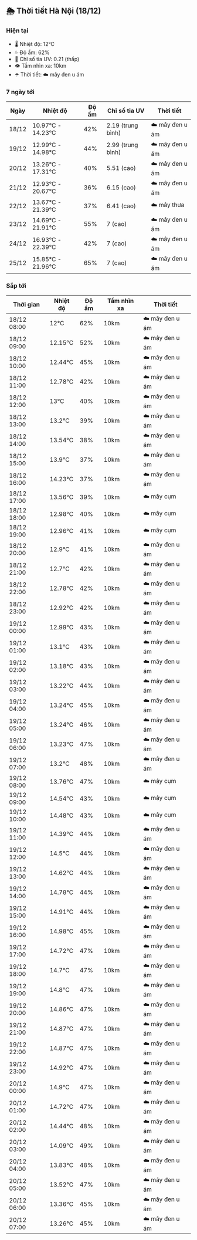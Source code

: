 ## 🌦️ Thời tiết Hà Nội (18/12)

### Hiện tại

- 🌡️ Nhiệt độ: 12℃
- 💦 Độ ẩm: 62%
- 🌟 Chỉ số tia UV: 0.21 (thấp)
- 👁️ Tầm nhìn xa: 10km
- ☂️ Thời tiết: ☁️ mây đen u ám

### 7 ngày tới

| Ngày | Nhiệt độ | Độ ẩm | Chỉ số tia UV | Thời tiết |
| --- | --- | --- | --- | --- |
| 18/12 | 10.97℃ - 14.23℃ | 42% | 2.19 (trung bình) | ☁️ mây đen u ám |
| 19/12 | 12.99℃ - 14.98℃ | 44% | 2.99 (trung bình) | ☁️ mây đen u ám |
| 20/12 | 13.26℃ - 17.31℃ | 40% | 5.51 (cao) | ☁️ mây đen u ám |
| 21/12 | 12.93℃ - 20.67℃ | 36% | 6.15 (cao) | ☁️ mây đen u ám |
| 22/12 | 13.67℃ - 21.39℃ | 37% | 6.41 (cao) | ☁️ mây thưa |
| 23/12 | 14.69℃ - 21.91℃ | 55% | 7 (cao) | ☁️ mây đen u ám |
| 24/12 | 16.93℃ - 22.39℃ | 42% | 7 (cao) | ☁️ mây đen u ám |
| 25/12 | 15.85℃ - 21.96℃ | 65% | 7 (cao) | ☁️ mây đen u ám |

### Sắp tới

| Thời gian | Nhiệt độ | Độ ẩm | Tầm nhìn xa | Thời tiết |
| --- | --- | --- | --- | --- |
| 18/12 08:00 | 12℃ | 62% | 10km | ☁️ mây đen u ám |
| 18/12 09:00 | 12.15℃ | 52% | 10km | ☁️ mây đen u ám |
| 18/12 10:00 | 12.44℃ | 45% | 10km | ☁️ mây đen u ám |
| 18/12 11:00 | 12.78℃ | 42% | 10km | ☁️ mây đen u ám |
| 18/12 12:00 | 13℃ | 40% | 10km | ☁️ mây đen u ám |
| 18/12 13:00 | 13.2℃ | 39% | 10km | ☁️ mây đen u ám |
| 18/12 14:00 | 13.54℃ | 38% | 10km | ☁️ mây đen u ám |
| 18/12 15:00 | 13.9℃ | 37% | 10km | ☁️ mây đen u ám |
| 18/12 16:00 | 14.23℃ | 37% | 10km | ☁️ mây đen u ám |
| 18/12 17:00 | 13.56℃ | 39% | 10km | ☁️ mây cụm |
| 18/12 18:00 | 12.98℃ | 40% | 10km | ☁️ mây cụm |
| 18/12 19:00 | 12.96℃ | 41% | 10km | ☁️ mây cụm |
| 18/12 20:00 | 12.9℃ | 41% | 10km | ☁️ mây đen u ám |
| 18/12 21:00 | 12.7℃ | 42% | 10km | ☁️ mây đen u ám |
| 18/12 22:00 | 12.78℃ | 42% | 10km | ☁️ mây đen u ám |
| 18/12 23:00 | 12.92℃ | 42% | 10km | ☁️ mây đen u ám |
| 19/12 00:00 | 12.99℃ | 43% | 10km | ☁️ mây đen u ám |
| 19/12 01:00 | 13.1℃ | 43% | 10km | ☁️ mây đen u ám |
| 19/12 02:00 | 13.18℃ | 43% | 10km | ☁️ mây đen u ám |
| 19/12 03:00 | 13.22℃ | 44% | 10km | ☁️ mây đen u ám |
| 19/12 04:00 | 13.24℃ | 45% | 10km | ☁️ mây đen u ám |
| 19/12 05:00 | 13.24℃ | 46% | 10km | ☁️ mây đen u ám |
| 19/12 06:00 | 13.23℃ | 47% | 10km | ☁️ mây đen u ám |
| 19/12 07:00 | 13.2℃ | 48% | 10km | ☁️ mây đen u ám |
| 19/12 08:00 | 13.76℃ | 47% | 10km | ☁️ mây cụm |
| 19/12 09:00 | 14.54℃ | 43% | 10km | ☁️ mây cụm |
| 19/12 10:00 | 14.48℃ | 43% | 10km | ☁️ mây cụm |
| 19/12 11:00 | 14.39℃ | 44% | 10km | ☁️ mây đen u ám |
| 19/12 12:00 | 14.5℃ | 44% | 10km | ☁️ mây đen u ám |
| 19/12 13:00 | 14.62℃ | 44% | 10km | ☁️ mây đen u ám |
| 19/12 14:00 | 14.78℃ | 44% | 10km | ☁️ mây đen u ám |
| 19/12 15:00 | 14.91℃ | 44% | 10km | ☁️ mây đen u ám |
| 19/12 16:00 | 14.98℃ | 45% | 10km | ☁️ mây đen u ám |
| 19/12 17:00 | 14.72℃ | 47% | 10km | ☁️ mây đen u ám |
| 19/12 18:00 | 14.7℃ | 47% | 10km | ☁️ mây đen u ám |
| 19/12 19:00 | 14.8℃ | 47% | 10km | ☁️ mây đen u ám |
| 19/12 20:00 | 14.86℃ | 47% | 10km | ☁️ mây đen u ám |
| 19/12 21:00 | 14.87℃ | 47% | 10km | ☁️ mây đen u ám |
| 19/12 22:00 | 14.87℃ | 47% | 10km | ☁️ mây đen u ám |
| 19/12 23:00 | 14.92℃ | 47% | 10km | ☁️ mây đen u ám |
| 20/12 00:00 | 14.9℃ | 47% | 10km | ☁️ mây đen u ám |
| 20/12 01:00 | 14.72℃ | 47% | 10km | ☁️ mây đen u ám |
| 20/12 02:00 | 14.44℃ | 48% | 10km | ☁️ mây đen u ám |
| 20/12 03:00 | 14.09℃ | 49% | 10km | ☁️ mây đen u ám |
| 20/12 04:00 | 13.83℃ | 48% | 10km | ☁️ mây đen u ám |
| 20/12 05:00 | 13.52℃ | 47% | 10km | ☁️ mây đen u ám |
| 20/12 06:00 | 13.36℃ | 45% | 10km | ☁️ mây đen u ám |
| 20/12 07:00 | 13.26℃ | 45% | 10km | ☁️ mây đen u ám |
